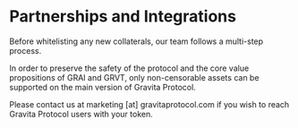 # Partnerships and Integrations

Before whitelisting any new collaterals, our team follows a multi-step process.

In order to preserve the safety of the protocol and the core value propositions of GRAI and GRVT, only non-censorable assets can be supported on the main version of Gravita Protocol.&#x20;

Please contact us at marketing \[at] gravitaprotocol.com if you wish to reach Gravita Protocol users with your token.
